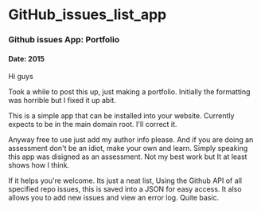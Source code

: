 # GitHub_issues_list_app

<h3>Github issues App: Portfolio</h3>
<h4>Date: 2015</h4>

Hi guys

Took a while to post this up, just making a portfolio. Initially the formatting was horrible but 
I fixed it up abit.

This is a simple app that can be installed into your website. Currently expects to be in the main domain root. I'll correct it.

Anyway free to use just add my author info please. 
And if you are doing an assessment don't be an idiot, make your own and learn.
Simply speaking this app was disigned as an assessment. Not my best work but It at least shows how I think.

If it helps you're welcome. Its just a neat list, Using the Github API of all specified repo issues, this is saved into a JSON for easy access.
It also allows you to add new issues and view an error log. Quite basic.
